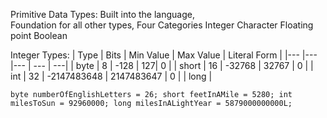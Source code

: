 Primitive Data Types: 
    Built into the language,  
    Foundation for all other types,
    Four Categories
        Integer
        Character
        Floating point
        Boolean

Integer Types:
| Type | Bits | Min Value | Max Value | Literal Form | 
|--- |--- |--- | --- | ---|
| byte | 8 | -128 | 127| 0 |
| short | 16 | -32768 | 32767 | 0 | 
| int | 32 | -2147483648 | 2147483647 | 0 |
| long | 

`
byte numberOfEnglishLetters = 26;
short feetInAMile = 5280;
int milesToSun = 92960000;
long milesInALightYear = 5879000000000L;
`